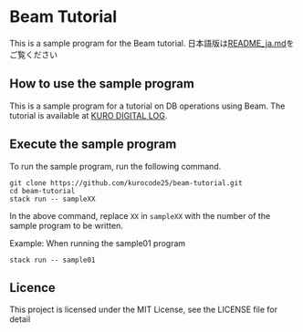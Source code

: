 # Beam Tutorial
This is a sample program for the Beam tutorial.
日本語版は[README\_ja.md](https://github.com/kurocode25/beam-tutorial/blob/main/README_ja.md)をご覧ください

## How to use the sample program
This is a sample program for a tutorial on DB operations using Beam. The tutorial is available at [KURO DIGITAL LOG](https://blog.kurodigi.com/posts/beam-tutorial-01).

## Execute the sample program
To run the sample program, run the following command.

````
git clone https://github.com/kurocode25/beam-tutorial.git
cd beam-tutorial
stack run -- sampleXX
````

In the above command, replace `XX` in `sampleXX` with the number of the sample program to be written.

Example: When running the sample01 program
````
stack run -- sample01
````

## Licence
This project is licensed under the MIT License, see the LICENSE file for detail
